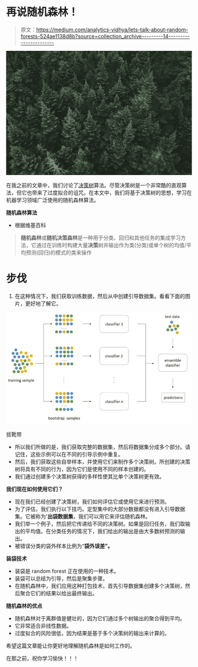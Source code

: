 # 再说随机森林！

> 原文：<https://medium.com/analytics-vidhya/lets-talk-about-random-forests-524ae1138d8b?source=collection_archive---------14----------------------->

![](img/8c41184b6875847233e46a7dee2c0e0b.png)

在我之前的文章中，我们讨论了[决策树](/analytics-vidhya/decision-tree-101-e94a5d131fa0)算法。尽管决策树是一个非常酷的直观算法，但它也带来了过度拟合的诅咒。在本文中，我们将基于决策树的思想，学习在机器学习领域广泛使用的随机森林算法。

**随机森林算法**

*   根据维基百科

> **随机森林**或**随机决策森林**是一种用于分类、回归和其他任务的集成学习方法，它通过在训练时构建大量**决策**树并输出作为类(分类)或单个树的均值/平均预测(回归)的模式的类来操作

# 步伐

1.  在这种情况下，我们获取训练数据，然后从中创建引导数据集。看看下面的图片，更好地了解它。

![](img/8e917cb7fae164ceb5aedd497089f8b4.png)

拔靴带

*   所以我们所做的是，我们获取完整的数据集，然后将数据集分成多个部分。请记住，这些示例可以在不同的引导示例中重复。
*   然后，我们获取这些自举样本，并使用它们来制作多个决策树。所创建的决策树将具有不同的行为，因为它们是使用不同的样本创建的。
*   我们通过创建多个决策树获得的多样性使其比单个决策树更有效。

**我们现在如何使用它们？**

*   现在我们已经创建了决策树，我们如何评估它或使用它来进行预测。
*   为了评估，我们执行以下技巧。定型集中的大部分数据都没有进入引导数据集。它被称为'**出袋数据集**，我们可以用它来评估随机森林。
*   我们举一个例子，然后把它传递给不同的决策树。如果是回归任务，我们取输出的平均值。在分类任务的情况下，我们给出的输出是由大多数树预测的输出。
*   被错误分类的袋外样本比例为“**袋外误差”。**

**装袋技术**

*   装袋是 random forest 正在使用的一种技术。
*   装袋可以总结为引导，然后是聚集步骤。
*   在随机森林中，我们应用这种打包技术，首先引导数据集创建多个决策树，然后聚合它们的结果以给出最终输出。

**随机森林的优点**

*   随机森林对于离群值是健壮的，因为它们通过多个树输出的聚合得到平均。
*   它非常适合非线性数据。
*   过度拟合的风险很低，因为结果是基于多个决策树的输出来计算的。

希望这篇文章能让你更好地理解随机森林是如何工作的。

在那之前，祝你学习愉快！！！